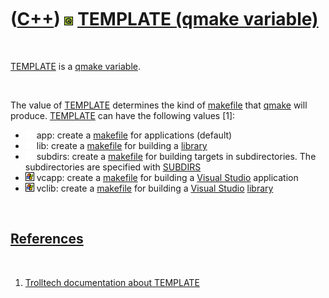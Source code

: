 



 

 

 

 

 

([C++](Cpp.md)) ![Qt](PicQt.png) [TEMPLATE (qmake variable)](CppQmakeTemplate.md)
===================================================================================

 

[TEMPLATE](CppQmakeTemplate.md) is a [qmake
variable](CppQmakeVariable.md).

 

The value of [TEMPLATE](CppQmakeTemplate.md) determines the kind of
[makefile](CppMakefile.md) that [qmake](CppQmake.md) will produce.
[TEMPLATE](CppQmakeTemplate.md) can have the following values \[1\]:

-   ![ ](PicSpacer.png) app: create a [makefile](CppMakefile.md) for
    applications (default)
-   ![ ](PicSpacer.png) lib: create a [makefile](CppMakefile.md) for
    building a [library](CppLibrary.md)
-   ![ ](PicSpacer.png) subdirs: create a [makefile](CppMakefile.md)
    for building targets in subdirectories. The subdirectories are
    specified with [SUBDIRS](CppQmakeSubdirs.md)
-   ![Windows](PicWindows.png) vcapp: create a
    [makefile](CppMakefile.md) for building a [Visual
    Studio](CppVisualStudio.md) application
-   ![Windows](PicWindows.png) vclib: create a
    [makefile](CppMakefile.md) for building a [Visual
    Studio](CppVisualStudio.md) [library](CppLibrary.md)

 

[References](CppReferences.md)
-------------------------------

 

1.  [Trolltech documentation about
    TEMPLATE](http://docs.huihoo.com/qt/4.2/qmake-variable-reference.html#template)

 

 

 

 

 





 



